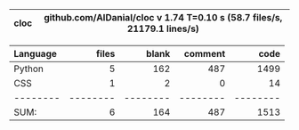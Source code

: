cloc|github.com/AlDanial/cloc v 1.74  T=0.10 s (58.7 files/s, 21179.1 lines/s)
--- | ---

Language|files|blank|comment|code
:-------|-------:|-------:|-------:|-------:
Python|5|162|487|1499
CSS|1|2|0|14
--------|--------|--------|--------|--------
SUM:|6|164|487|1513
